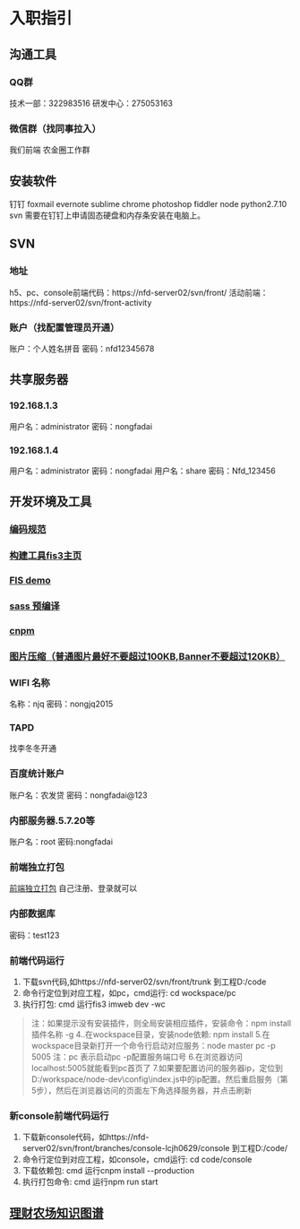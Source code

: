 # 入职指引
## 沟通工具
### QQ群
技术一部：322983516 研发中心：275053163
### 微信群（找同事拉入）
 我们前端 农金圈工作群
 ## 安装软件
 钉钉 foxmail evernote sublime chrome photoshop fiddler node python2.7.10 svn
 需要在钉钉上申请固态硬盘和内存条安装在电脑上。
 ## SVN
 ### 地址
 h5、pc、console前端代码：https://nfd-server02/svn/front/
 活动前端：https://nfd-server02/svn/front-activity
 ### 账户（找配置管理员开通）
 账户：个人姓名拼音
 密码：nfd12345678
 ## 共享服务器
 ### 192.168.1.3
 用户名：administrator 密码：nongfadai
 ### 192.168.1.4
 用户名：administrator 密码：nongfadai 用户名：share 密码：Nfd_123456
 ## 开发环境及工具
 ### [编码规范](http://imweb.github.io/CodeGuide/)
 ### [构建工具fis3主页](http://fis.baidu.com/fis3/docs/beginning/intro.html)
 ### [FIS demo](https://github.com/beyond-cheng/fis-demo)
 ### [sass 预编译](http://sass-lang.com/documentation/file.SASS_REFERENCE.html)
 ### [cnpm](https://npm.taobao.org/)
 ### [图片压缩（普通图片最好不要超过100KB,Banner不要超过120KB）](https://tinypng.com/)
 ### WIFI 名称
 名称：njq 密码：nongjq2015
 ### TAPD
 找李冬冬开通
 ### 百度统计账户
 账户名：农发贷 密码：nongfadai@123
 ### 内部服务器.5.7.20等
 账户名：root 密码:nongfadai
 ### 前端独立打包
 [前端独立打包](http://10.1.60.68:8000/)
 自己注册、登录就可以
 ### 内部数据库
 密码：test123
 ### 前端代码运行
 1. 下载svn代码,如https://nfd-server02/svn/front/trunk 到工程D:/code 
 2. 命令行定位到对应工程，如pc，cmd运行: cd wockspace/pc
 3. 执行打包: cmd 运行fis3 imweb dev -wc
 >注：如果提示没有安装插件，则全局安装相应插件，安装命令：npm install 插件名称 -g 4..在wockspace目录，安装node依赖: npm install 5.在wockspace目录新打开一个命令行启动对应服务：node master pc -p 5005
注：pc 表示启动pc -p配置服务端口号 6.在浏览器访问localhost:5005就能看到pc首页了
7.如果要配置访问的服务器ip，定位到D:/workspace/node-dev\config\index.js中的ip配置。然后重启服务（第5步），然后在浏览器访问的页面左下角选择服务器，并点击刷新

### 新console前端代码运行
1. 下载新console代码，如https://nfd-server02/svn/front/branches/console-lcjh0629/console 到工程D:/code/
2. 命令行定位到对应工程，如console，cmd运行: cd code/console
3. 下载依赖包: cmd 运行cnpm install --production
4. 执行打包命令: cmd 运行npm run start

 ## [理财农场知识图谱](http://naotu.baidu.com/file/65d1c930ac90d3fae911147bdd3d7df2?token=92df4c029fbb6549)
